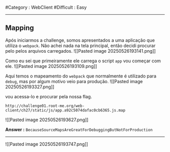 #Category : WebClient #Difficult : Easy
***
## Mapping
Após iniciarmos a challenge, somos apresentados a uma aplicação que utiliza o `webpack`. Não achei nada na tela principal, então decidi procurar pelo pelos arquivos carregados.
![[Pasted image 20250526193141.png]]

Como eu sei que primeiramente ele carrega o script `app` vou começar com ele.
![[Pasted image 20250526193109.png]]

Aqui temos o mapeamento do `webpack` que normalmente é utilizado para `debug`, mas por algum motivo veio para produção.
![[Pasted image 20250526193327.png]]

vou acessa-lo e procurar pela nossa flag.
```http
http://challenge01.root-me.org/web-client/ch27/static/js/app.a92c5074dafac0cb6365.js.map
```
![[Pasted image 20250526193627.png]]

**Answer :** `BecauseSourceMapsAreGreatForDebuggingButNotForProduction`
***
![[Pasted image 20250526193747.png]]